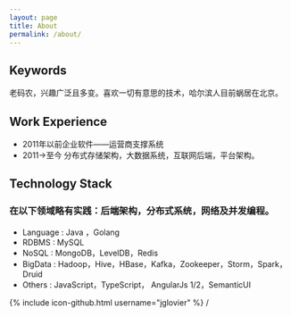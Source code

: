 ```yaml
---
layout: page
title: About
permalink: /about/
---
```

## Keywords
老码农，兴趣广泛且多变。喜欢一切有意思的技术，哈尔滨人目前蜗居在北京。

## Work Experience
* 2011年以前企业软件——运营商支撑系统
* 2011->至今 分布式存储架构，大数据系统，互联网后端，平台架构。

## Technology Stack

### 在以下领域略有实践：后端架构，分布式系统，网络及并发编程。

* Language : Java ，Golang
* RDBMS    : MySQL
* NoSQL    : MongoDB，LevelDB，Redis
* BigData  : Hadoop，Hive，HBase，Kafka，Zookeeper，Storm，Spark，Druid
* Others   : JavaScript，TypeScript， AngularJs 1/2，SemanticUI

{% include icon-github.html username="jglovier" %} /

